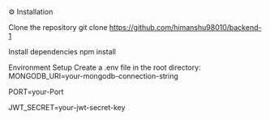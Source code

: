 ⚙️ Installation

Clone the repository
git clone https://github.com/himanshu98010/backend-1


Install dependencies
npm install

Environment Setup
Create a .env file in the root directory:
MONGODB_URI=your-mongodb-connection-string

PORT=your-Port

JWT_SECRET=your-jwt-secret-key
